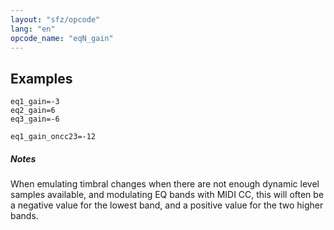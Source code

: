 ```yaml
---
layout: "sfz/opcode"
lang: "en"
opcode_name: "eqN_gain"
---
```

## Examples

```
eq1_gain=-3
eq2_gain=6
eq3_gain=-6

eq1_gain_oncc23=-12
```
##### Notes

When emulating timbral changes when there are not enough dynamic level samples
available, and modulating EQ bands with MIDI CC, this will often be a negative
value for the lowest band, and a positive value for the two higher bands.

